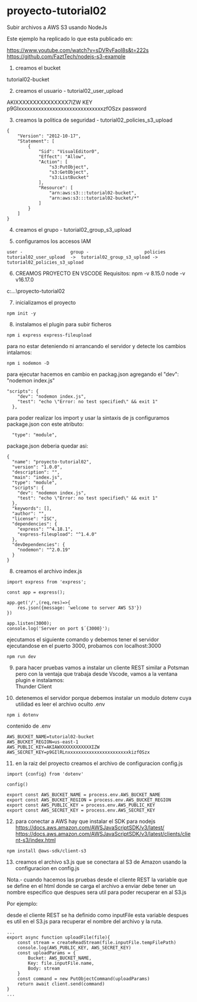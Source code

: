 # proyecto-tutorial02
Subir archivos a AWS S3 usando NodeJs

Este ejemplo ha replicado lo que esta publicado en:  

https://www.youtube.com/watch?v=sDVRyFaoI8s&t=222s
https://github.com/FaztTech/nodejs-s3-example

1. creamos el bucket

tutorial02-bucket

2. creamos el usuario - tutorial02_user_upload

AKIXXXXXXXXXXXXXXX7IZW									KEY  
p9GIxxxxxxxxxxxxxxxxxxxxxxxxxxxxxxzfOSzx				password

3. creamos la politica de seguridad - tutorial02_policies_s3_upload

```
{
    "Version": "2012-10-17",
    "Statement": [
        {
            "Sid": "VisualEditor0",
            "Effect": "Allow",
            "Action": [
                "s3:PutObject",
                "s3:GetObject",
                "s3:ListBucket"
            ],
            "Resource": [
                "arn:aws:s3:::tutorial02-bucket",
                "arn:aws:s3:::tutorial02-bucket/*"
            ]
        }
    ]
}  
```  

4. creamos el grupo - tutorial02_group_s3_upload


5. configuramos los accesos IAM  
```  
user - 					group - 					policies  
tutorial02_user_upload  ->	tutorial02_group_s3_upload ->	tutorial02_policies_s3_upload  
```  

6. CREAMOS PROYECTO EN VSCODE
Requisitos:
npm -v 8.15.0
node -v v16.17.0  

c:\...\proyecto-tutorial02

7. inicializamos el proyecto  
```  
npm init -y  
```  

8. instalamos el plugin para subir ficheros  
```  
npm i express express-fileupload  
```  

para no estar deteniendo ni arrancando el servidor y detecte los cambios intalamos:  
```  
npm i nodemon -D  
```  

para ejecutar hacemos en cambio en packag.json agregando el "dev": "nodemon index.js"   
```  
"scripts": {
    "dev": "nodemon index.js",
    "test": "echo \"Error: no test specified\" && exit 1"
  },  
```  
para poder realizar los import y usar la sintaxis de js configuramos package.json con este atributo:   
```  
  "type": "module",  
```  
  
package.json deberia quedar asi:   
```   
{
  "name": "proyecto-tutorial02",  
  "version": "1.0.0",  
  "description": "",  
  "main": "index.js",  
  "type": "module",  
  "scripts": {  
    "dev": "nodemon index.js",
    "test": "echo \"Error: no test specified\" && exit 1"  
  },  
  "keywords": [],  
  "author": "",  
  "license": "ISC",  
  "dependencies": {  
    "express": "^4.18.1",  
    "express-fileupload": "^1.4.0"  
  },  
  "devDependencies": {  
    "nodemon": "^2.0.19"  
  }  
}  
```  
8. creamos el archivo index.js  
```  
import express from 'express';  

const app = express();  

app.get('/',(req,res)=>{
    res.json({message: 'welcome to server AWS S3'})  
})  

app.listen(3000);  
console.log('Server on port $´{3000}');  
```  
ejecutamos el siguiente comando y debemos tener el servidor ejecutandose en el puerto 3000, probamos con localhost:3000  
```  
npm run dev  
```  

9. para hacer pruebas vamos a instalar un cliente REST similar a Potsman pero con la ventaja que trabaja desde Vscode, vamos a la ventana plugin e instalamos:  
Thunder Client  

10. detenemos el servidor porque debemos instalar un modulo dotenv cuya utilidad es leer el archivo oculto .env  
```  
npm i dotenv  
```  

contenido de .env  
```  
AWS_BUCKET_NAME=tutorial02-bucket  
AWS_BUCKET_REGION=us-east-1  
AWS_PUBLIC_KEY=AKIAWXXXXXXXXXXXXIZW  
AWS_SECRET_KEY=p9GIlRLnxxxxxxxxxxxxxxxxxxxxxxxkizfOSzx  
```  
11. en la raiz del proyecto creamos el archivo de configuracion
config.js  

```  
import {config} from 'dotenv'  

config()  

export const AWS_BUCKET_NAME = process.env.AWS_BUCKET_NAME  
export const AWS_BUCKET_REGION = process.env.AWS_BUCKET_REGION  
export const AWS_PUBLIC_KEY = process.env.AWS_PUBLIC_KEY  
export const AWS_SECRET_KEY = process.env.AWS_SECRET_KEY  

```  

12. para conectar a AWS hay que instalar el SDK para nodejs  
https://docs.aws.amazon.com/AWSJavaScriptSDK/v3/latest/  
https://docs.aws.amazon.com/AWSJavaScriptSDK/v3/latest/clients/client-s3/index.html  
```  
npm install @aws-sdk/client-s3  
```  

13. creamos el archivo s3.js que se conectara al S3 de Amazon usando la configuracion en config.js  

Nota.- cuando hacemos las pruebas desde el cliente REST la variable que se define en el html donde se carga el archivo a enviar debe tener un nombre especifico que despues sera util para poder recuperar en al S3.js  
  
Por ejemplo:  

desde el cliente REST se ha definido como inputFile esta variable despues es util en el S3.js para recuperar el nombre del archivo y la ruta.  

```  
...  
export async function uploadFile(file){
    const stream = createReadStream(file.inputFile.tempFilePath)  
    console.log(AWS_PUBLIC_KEY, AWS_SECRET_KEY)  
    const uploadParams = {  
        Bucket: AWS_BUCKET_NAME,  
        Key: file.inputFile.name,  
        Body: stream  
    }  
    const command = new PutObjectCommand(uploadParams)  
    return await client.send(command)  
}  
...  
```
